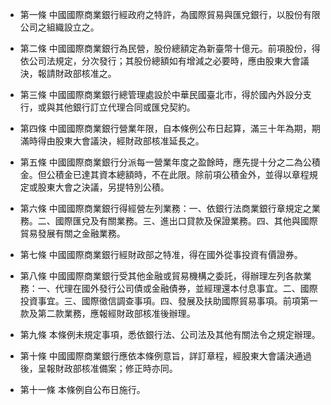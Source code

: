 * 第一條 中國國際商業銀行經政府之特許，為國際貿易與匯兌銀行，以股份有限公司之組織設立之。

* 第二條 中國國際商業銀行為民營，股份總額定為新臺幣十億元。前項股份，得依公司法規定，分次發行；其股份總額如有增減之必要時，應由股東大會議決，報請財政部核准之。

* 第三條 中國國際商業銀行總管理處設於中華民國臺北市，得於國內外設分支行，或與其他銀行訂立代理合同或匯兌契約。

* 第四條 中國國際商業銀行營業年限，自本條例公布日起算，滿三十年為期，期滿時得由股東大會議決，經財政部核准延長之。

* 第五條 中國國際商業銀行分派每一營業年度之盈餘時，應先提十分之二為公積金。但公積金已達其資本總額時，不在此限。除前項公積金外，並得以章程規定或股東大會之決議，另提特別公積。

* 第六條 中國國際商業銀行得經營左列業務：一、依銀行法商業銀行章規定之業務。二、國際匯兌及有關業務。三、進出口貸款及保證業務。四、其他與國際貿易發展有關之金融業務。

* 第七條 中國國際商業銀行經財政部之特准，得在國外從事投資有價證券。

* 第八條 中國國際商業銀行受其他金融或貿易機構之委託，得辦理左列各款業務：一、代理在國外發行公司債或金融債券，並經理還本付息事宜。二、國際投資事宜。三、國際徵信調查事項。四、發展及扶助國際貿易事項。前項第一款及第二款業務，應報經財政部核准後辦理。

* 第九條 本條例未規定事項，悉依銀行法、公司法及其他有關法令之規定辦理。

* 第十條 中國國際商業銀行應依本條例意旨，詳訂章程，經股東大會議決通過後，呈報財政部核准備案；修正時亦同。

* 第十一條 本條例自公布日施行。

